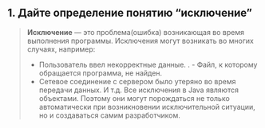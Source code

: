 ## 1. Дайте определение понятию “исключение”
>**Исключение** — это проблема(ошибка) возникающая во время выполнения программы. Исключения могут возникать во многих случаях, например:
> - Пользователь ввел некорректные данные.
. - Файл, к которому обращается программа, не найден.
> - Сетевое соединение с сервером было утеряно во время передачи данных. И т.д.
>Все исключения в Java являются объектами. Поэтому они могут порождаться не только автоматически при возникновении исключительной ситуации, но и создаваться самим разработчиком.
